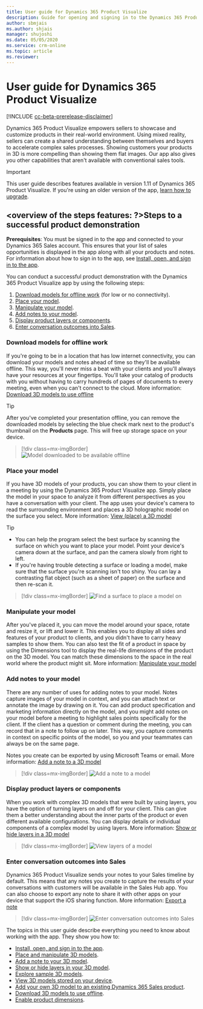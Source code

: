 ```yaml
---
title: User guide for Dynamics 365 Product Visualize
description: Guide for opening and signing in to the Dynamics 365 Product Visualize app, placing and manipulating 3D models, adding notes, adding your own 3D models, and exploring sample 3D models
author: sbmjais
ms.author: shjais
manager: shujoshi
ms.date: 05/05/2020
ms.service: crm-online
ms.topic: article
ms.reviewer:
---
```


# User guide for Dynamics 365 Product Visualize

[!INCLUDE [cc-beta-prerelease-disclaimer](../includes/cc-beta-prerelease-disclaimer.md)]

Dynamics 365 Product Visualize empowers sellers to showcase and customize products in their real-world environment. Using mixed reality, sellers can create a shared understanding between themselves and buyers to accelerate complex sales processes. Showing customers your<!--Suggested.--> products in 3D is more compelling than showing them flat images. Our app also gives you other capabilities that aren't available with conventional sales tools. 

> [!IMPORTANT]
> This user guide describes features available in version 1.11 of Dynamics 365 Product Visualize. If you're using an older version of the app, [learn how to upgrade](sign-in.md).<!--SELF: This doesn't seem right. If the reader is a user, they can't actually set up PV so it makes sense this wouldn't link to the setup article. But the link text implies they can. Maybe have the link text be [sign in as a new user](#section in sign-in.md that covers this.) Funnily enough, the text in sign-in.md doesn't ever talk about upgrading. Hmmm. Also, how will they know it's an older version? -->

<!--SELF: I'm confused by the relationship between this topic and the other U.G. topics. They almost track, but not quite. We need to explicitly say, "The following is a general process for a successful demo; more detail about these and additional steps are covered in the other User Guide chapters. That list tucked into the bottom of this topic doesn't cut it; makes it look like we're embarrassed or something. -->


## <overview of the steps features: ?>Steps to a successful product demonstration

**Prerequisites**: You must be signed in to the app and connected to your Dynamics 365 Sales account. This ensures that your list of sales opportunities is displayed in the app along with all your products and notes. For information about how to sign in to the app, see [Install, open, and sign in to the app](sign-in.md).

You can conduct a successful product demonstration with the Dynamics 365 Product Visualize app by using the following steps:
<!--SELF: List roughly corresponds to the atomic articles in the TOC. Must somewhere indicate there's more info to be had (if there is!) -->
1.	[Download models for offline work](#download-models-for-offline-work) (for low or no connectivity).
2.	[Place your model](#place-your-model).
3.	[Manipulate your model](#manipulate-your-model).
4.	[Add notes to your model](#add-notes-to-your-model).
5.	[Display product layers or components](#display-product-layers-or-components).
6.	[Enter conversation outcomes into Sales](#enter-conversation-outcomes-into-dynamics-365-sales).

### Download models for offline work

If you're going to be in a location that has low internet connectivity, you can download your models and notes ahead of time so they'll be available offline. This way, you'll never miss a beat with your clients and you'll always have your resources at your fingertips. You'll take your catalog of products with you without having to carry hundreds of pages of documents to every meeting, even when you can't connect to the cloud. More information: [Download 3D models to use offline](download-models.md)

> [!TIP]
> After you've completed your presentation offline, you can remove the downloaded models by selecting the blue check mark next to the product's thumbnail on the **Products** page. This will free up storage space on your device.

> [!div class=mx-imgBorder]
> ![Model downloaded to be available offline](media/model-downloaded.png "Model downloaded to be available offline")

### Place your model

If you have 3D models of your products, you can show them to your client in a meeting by using the Dynamics 365 Product Visualize app. Simply place the model in your space to analyze it from different perspectives as you have a conversation with your client. The app uses your device's camera to read the surrounding environment and places a 3D holographic model on the surface you select. More information: [View (place) a 3D model](manipulate-models.md#view-place-a-3d-model-in-mixed-reality)

> [!TIP]
> - You can help the program select the best surface by scanning the surface on which you want to place your model. Point your device's camera down at the surface, and pan the camera slowly from right to left. 
> - If you're having trouble detecting a surface or loading a model, make sure that the surface you're scanning isn't too shiny. You can lay a contrasting flat object (such as a sheet of paper) on the surface and then re-scan it.

> [!div class=mx-imgBorder]
> ![Find a surface to place a model on](media/preface-find-surface.png "Find a surface to place a model on")

<!--
![Model placed on a surface](media/preface-model-placed.png "Model placed on a surface")
-->

### Manipulate your model

After you've placed it, you can move the model around your space, rotate and resize it, or lift and lower it. This enables you to display all sides and features of your product to clients, and you didn't have to carry heavy samples to show them. You can also test the fit of a product in space by using the Dimensions tool to display the real-life dimensions of the product on the 3D model. You can match these dimensions to the space in the real world where the product might sit. More information: [Manipulate your model](manipulate-models.md#manipulate-your-model)

### Add notes to your model

There are any number of uses for adding notes to your model. Notes capture images of your model in context, and you can attach text or annotate the image by drawing on it. You can add product specification and marketing information directly on the model, and you might add notes on your model before a meeting to highlight sales points specifically for the client. If the client has a question or comment during the meeting, you can record that in a note to follow up on later. This way, you capture comments in context on specific points of the model, so you and your teammates can always be on the same page.

Notes you create can be exported by using Microsoft Teams or email. More information: [Add a note to a 3D model](add-note.md)<!--Suggest linking to the whole topic; there's good information even above the "Export a note" procedure.-->

> [!div class=mx-imgBorder]
> ![Add a note to a model](media/preface-add-note.png "Add a note to a model")

### Display product layers or components

When you work with complex 3D models that were built by using layers, you have the option of turning layers on and off for your client. This can give them a better understanding about the inner parts of the product or even different available configurations. You can display details or individual components of a complex model by using layers. More information: [Show or hide layers in a 3D model](layers.md)

> [!div class=mx-imgBorder]
> ![View layers of a model](media/preface-view-layers.png "View layers of a model")

### Enter conversation outcomes into Sales

Dynamics 365 Product Visualize sends your notes to your Sales timeline by default. This means that any notes you create to capture the results of your conversations with customers will be available in the Sales Hub app. You can also choose to export any note to share it with other apps on your device that support the iOS sharing function. More information: [Export a note](add-note.md#export-a-note)

> [!div class=mx-imgBorder]
> ![Enter conversation outcomes into Sales](media/dynamics-notes-timeline.png "Enter conversation outcomes into Sales")

The topics in this user guide describe everything you need to know about working with the app. They show you how to:

- [Install, open, and sign in to the app](sign-in.md).
- [Place and manipulate 3D models](manipulate-models.md).
- [Add a note to your 3D model](add-note.md).
- [Show or hide layers in your 3D model](layers.md).
- [Explore sample 3D models](explore-samples.md).
- [View 3D models stored on your device](browse-models.md).
- [Add your own 3D model to an existing Dynamics 365 Sales product](add-model.md).
- [Download 3D models to use offline](download-models.md).
- [Enable product dimensions](product-dimensions.md).

